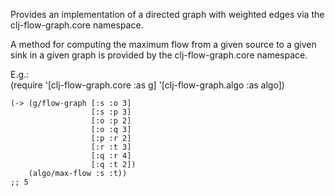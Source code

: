 Provides an implementation of a directed graph with weighted edges via the clj-flow-graph.core namespace.

A method for computing the maximum flow from a given source to a given sink in a given graph is provided by the clj-flow-graph.core namespace.

E.g.:  
    (require '[clj-flow-graph.core :as g]
             '[clj-flow-graph.algo :as algo])
    
    (-> (g/flow-graph [:s :o 3]
                      [:s :p 3]
                      [:o :p 2]
                      [:o :q 3]
                      [:p :r 2]
                      [:r :t 3]
                      [:q :r 4]
                      [:q :t 2])
        (algo/max-flow :s :t))
    ;; 5